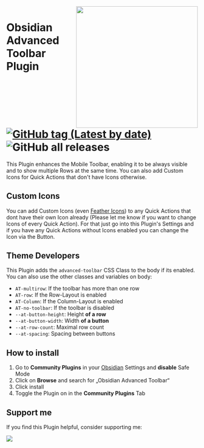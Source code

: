 <img align="right" width="320"  src="https://i.imgur.com/Q5KuoLF.png">

# Obsidian Advanced Toolbar Plugin [![GitHub tag (Latest by date)](https://img.shields.io/github/v/tag/phibr0/obsidian-advanced-toolbar)](https://github.com/phibr0/obsidian-advanced-toolbar/releases) ![GitHub all releases](https://img.shields.io/github/downloads/phibr0/obsidian-advanced-toolbar/total)

This Plugin enhances the Mobile Toolbar, enabling it to be always visible and to show multiple Rows at the same time. You can also add Custom Icons for Quick Actions that don't have Icons otherwise.

## Custom Icons

You can add Custom Icons (even [Feather Icons](https://feathericons.com/)) to any Quick Actions that dont have their own Icon already (Please let me know if you want to change Icons of every Quick Action).
For that just go into this Plugin's Settings and if you have any Quick Actions without Icons enabled you can change the Icon via the Button. 

## Theme Developers

This Plugin adds the `advanced-toolbar` CSS Class to the body if its enabled.
You can also use the other classes and variables on body:

- `AT-multirow`: If the toolbar has more than one row
- `AT-row`: If the Row-Layout is enabled
- `AT-Column`: If the Column-Layout is enabled
- `AT-no-toolbar`: If the toolbar is disabled
- `--at-button-height`: Height **of a row**
- `--at-button-width`: Width **of a button**
- `--at-row-count`: Maximal row count
- `--at-spacing`: Spacing between buttons

## How to install

1. Go to **Community Plugins** in your [Obsidian](https://www.obsidian.md) Settings and **disable** Safe Mode
2. Click on **Browse** and search for „Obsidian Advanced Toolbar“
3. Click install
4. Toggle the Plugin on in the **Community Plugins** Tab

## Support me

If you find this Plugin helpful, consider supporting me:

<a href="https://www.buymeacoffee.com/phibr0"><img src="https://img.buymeacoffee.com/button-api/?text=Buy me a coffee&emoji=&slug=phibr0&button_colour=5F7FFF&font_colour=ffffff&font_family=Inter&outline_colour=000000&coffee_colour=FFDD00"></a>
